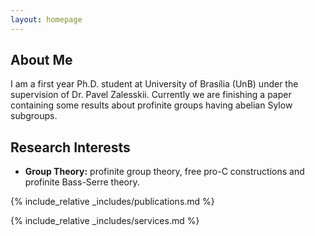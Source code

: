 ```yaml
---
layout: homepage
---
```


## About Me

I am a first year Ph.D. student at University of Brasília (UnB) under the supervision of Dr. Pavel Zalesskii. Currently we are finishing a paper containing some results about profinite groups having abelian Sylow subgroups. 

## Research Interests

- **Group Theory:** profinite group theory, free pro-C constructions and profinite Bass-Serre theory.

{% include_relative _includes/publications.md %}

{% include_relative _includes/services.md %}
